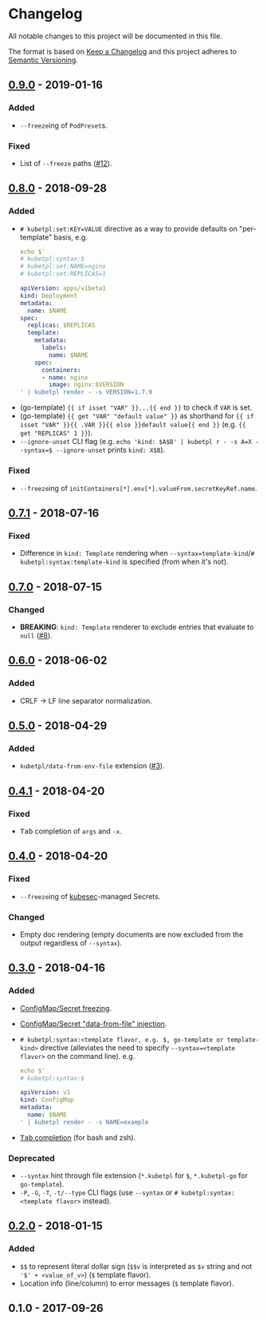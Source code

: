 # Changelog
All notable changes to this project will be documented in this file.

The format is based on [Keep a Changelog](http://keepachangelog.com/en/1.0.0/)
and this project adheres to [Semantic Versioning](http://semver.org/spec/v2.0.0.html).

## [0.9.0](https://github.com/shyiko/kubetpl/compare/0.8.0...0.9.0) - 2019-01-16

### Added
- `--freeze`ing of `PodPreset`s.

### Fixed
- List of `--freeze` paths ([#12](https://github.com/shyiko/kubetpl/issues/12)).

## [0.8.0](https://github.com/shyiko/kubetpl/compare/0.7.1...0.8.0) - 2018-09-28

### Added
- `# kubetpl:set:KEY=VALUE` directive as a way to provide defaults on "per-template" basis, e.g.
    ```yaml
    echo $'
    # kubetpl:syntax:$
    # kubetpl:set:NAME=nginx
    # kubetpl:set:REPLICAS=1

    apiVersion: apps/v1beta1
    kind: Deployment
    metadata:
      name: $NAME
    spec:
      replicas: $REPLICAS
      template:
        metadata:
          labels:
            name: $NAME
        spec:
          containers:
          - name: nginx
            image: nginx:$VERSION
    ' | kubetpl render - -s VERSION=1.7.9
    ```
- (go-template) `{{ if isset "VAR" }}...{{ end }}` to check if `VAR` is set.
- (go-template) `{{ get "VAR" "default value" }}` as shorthand for `{{ if isset "VAR" }}{{ .VAR }}{{ else }}default value{{ end }}` (e.g. `{{ get "REPLICAS" 1 }}`).
- `--ignore-unset` CLI flag (e.g. `echo 'kind: $A$B' | kubetpl r - -s A=X --syntax=$ --ignore-unset` prints `kind: X$B`).

### Fixed
- `--freeze`ing of `initContainers[*].env[*].valueFrom.secretKeyRef.name`.

## [0.7.1](https://github.com/shyiko/kubetpl/compare/0.7.0...0.7.1) - 2018-07-16

### Fixed
- Difference in `kind: Template` rendering when `--syntax=template-kind`/`# kubetpl:syntax:template-kind` is specified (from when it's not).

## [0.7.0](https://github.com/shyiko/kubetpl/compare/0.6.0...0.7.0) - 2018-07-15

### Changed
- **BREAKING**: `kind: Template` renderer to exclude entries that evaluate to `null` ([#8](https://github.com/shyiko/kubetpl/issues/8)).

## [0.6.0](https://github.com/shyiko/kubetpl/compare/0.5.0...0.6.0) - 2018-06-02

### Added
- CRLF -> LF line separator normalization.

## [0.5.0](https://github.com/shyiko/kubetpl/compare/0.4.1...0.5.0) - 2018-04-29

### Added
- `kubetpl/data-from-env-file` extension ([#3](https://github.com/shyiko/kubetpl/issues/3)).

## [0.4.1](https://github.com/shyiko/kubetpl/compare/0.4.0...0.4.1) - 2018-04-20

### Fixed
- <kbd>Tab</kbd> completion of `args` and `-x`.

## [0.4.0](https://github.com/shyiko/kubetpl/compare/0.3.0...0.4.0) - 2018-04-20

### Fixed
- `--freeze`ing of [kubesec](https://github.com/shyiko/kubesec)-managed Secrets.

### Changed
- Empty doc rendering (empty documents are now excluded from the output regardless of `--syntax`).

## [0.3.0](https://github.com/shyiko/kubetpl/compare/0.2.0...0.3.0) - 2018-04-16

### Added
- [ConfigMap/Secret freezing](https://github.com/shyiko/kubetpl#configmapsecret-freezing).
- [ConfigMap/Secret "data-from-file" injection](https://github.com/shyiko/kubetpl#configmapsecret-data-from-file-injection).
- `# kubetpl:syntax:<template flavor, e.g. $, go-template or template-kind>` directive (alleviates the need to specify `--syntax=<template flavor>` on the command line). e.g.

    ```yaml
    echo $'
    # kubetpl:syntax:$

    apiVersion: v1
    kind: ConfigMap
    metadata:
      name: $NAME
    ' | kubetpl render - -s NAME=example
    ```
- [<kbd>Tab</kbd> completion](https://github.com/shyiko/kubetpl#tab-completion) (for bash and zsh).

### Deprecated
- `--syntax` hint through file extension (`*.kubetpl` for `$`, `*.kubetpl-go` for `go-template`).
- `-P`, `-G`, `-T`, `-t/--type` CLI flags
(use `--syntax` or `# kubetpl:syntax:<template flavor>` instead).

## [0.2.0](https://github.com/shyiko/kubetpl/compare/0.1.0...0.2.0) - 2018-01-15

### Added
- `$$` to represent literal dollar sign (`$$v` is interpreted as `$v` string and not `'$' + <value_of_v>`)
(`$` template flavor).
- Location info (line/column) to error messages
(`$` template flavor).

## 0.1.0 - 2017-09-26
